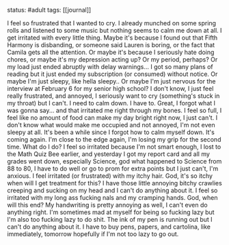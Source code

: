status: #adult 
tags: [[journal]] 

I feel so frustrated that I wanted to cry. I already munched on some spring rolls and listened to some music but nothing seems to calm me down at all. I get irritated with every little thing. Maybe it's because I found out that Fifth Harmony is disbanding, or someone said Lauren is boring, or the fact that Camila gets all the attention. Or maybe it's because I seriously hate doing chores, or maybe it's my depression acting up? Or my period, perhaps? Or my load just ended abruptly with delay warnings... I got so many plans of reading but it just ended my subscription (or consumed) without notice. Or maybe I'm just sleepy, like hella sleepy.. Or maybe I'm just nervous for the interview at February 6 for my senior high school? I don't know, I just feel really frustrated, and annoyed, I seriously want to cry (something's stuck in my throat) but I can't. I need to calm down. I have to. Great, I forgot what I was gonna say... and that irritated me right through my bones. I feel so full, I feel like no amount of food can make my day bright right now, I just can't. I don't know what would make me occupied and not annoyed, I'm not even sleepy at all. It's been a while since I forgot how to calm myself down. It's coming again. I'm close to the edge again, I'm losing my grip for the second time. What do I do? I feel so irritated because I'm not smart enough, I lost to the Math Quiz Bee earlier, and yesterday I got my report card and all my grades went down, especially Science, god what happened to Science from 88 to 80, I have to do well or go to prom for extra points but I just can't, I'm anxious. I feel irritated (or frustrated) with my itchy hair. God, it's so itchy when will I get treatment for this? I have those little annoying bitchy crawlies creeping and sucking on my head and I can't do anything about it. I feel so irritated with my long ass fucking nals and my cramping hands. God, when will this end? My handwriting is pretty annoying as well, I can't even do anything right. I'm sometimes mad at myself for being so fucking lazy but I'm also too fucking lazy to do shit. The ink of my pen is running out but I can't do anything about it. I have to buy pens, papers, and cartolina, like immediately, tomorrow hopefully if I'm not too lazy to go out. 